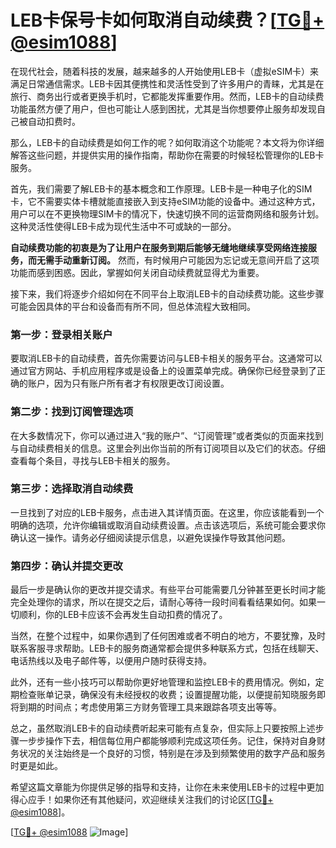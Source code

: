 # LEB卡保号卡如何取消自动续费？[[TG💪+ @esim1088](https://t.me/s/esim1088)]

在现代社会，随着科技的发展，越来越多的人开始使用LEB卡（虚拟eSIM卡）来满足日常通信需求。LEB卡因其便携性和灵活性受到了许多用户的青睐，尤其是在旅行、商务出行或者更换手机时，它都能发挥重要作用。然而，LEB卡的自动续费功能虽然方便了用户，但也可能让人感到困扰，尤其是当你想要停止服务却发现自己被自动扣费时。

那么，LEB卡的自动续费是如何工作的呢？如何取消这个功能呢？本文将为你详细解答这些问题，并提供实用的操作指南，帮助你在需要的时候轻松管理你的LEB卡服务。

首先，我们需要了解LEB卡的基本概念和工作原理。LEB卡是一种电子化的SIM卡，它不需要实体卡槽就能直接嵌入到支持eSIM功能的设备中。通过这种方式，用户可以在不更换物理SIM卡的情况下，快速切换不同的运营商网络和服务计划。这种灵活性使得LEB卡成为现代生活中不可或缺的一部分。

**自动续费功能的初衷是为了让用户在服务到期后能够无缝地继续享受网络连接服务，而无需手动重新订阅。** 然而，有时候用户可能因为忘记或无意间开启了这项功能而感到困惑。因此，掌握如何关闭自动续费就显得尤为重要。

接下来，我们将逐步介绍如何在不同平台上取消LEB卡的自动续费功能。这些步骤可能会因具体的平台和设备而有所不同，但总体流程大致相同。

### 第一步：登录相关账户

要取消LEB卡的自动续费，首先你需要访问与LEB卡相关的服务平台。这通常可以通过官方网站、手机应用程序或是设备上的设置菜单完成。确保你已经登录到了正确的账户，因为只有账户所有者才有权限更改订阅设置。

### 第二步：找到订阅管理选项

在大多数情况下，你可以通过进入“我的账户”、“订阅管理”或者类似的页面来找到与自动续费相关的信息。这里会列出你当前的所有订阅项目以及它们的状态。仔细查看每个条目，寻找与LEB卡相关的服务。

### 第三步：选择取消自动续费

一旦找到了对应的LEB卡服务，点击进入其详情页面。在这里，你应该能看到一个明确的选项，允许你编辑或取消自动续费设置。点击该选项后，系统可能会要求你确认这一操作。请务必仔细阅读提示信息，以避免误操作导致其他问题。

### 第四步：确认并提交更改

最后一步是确认你的更改并提交请求。有些平台可能需要几分钟甚至更长时间才能完全处理你的请求，所以在提交之后，请耐心等待一段时间看看结果如何。如果一切顺利，你的LEB卡应该不会再发生自动扣费的情况了。

当然，在整个过程中，如果你遇到了任何困难或者不明白的地方，不要犹豫，及时联系客服寻求帮助。LEB卡的服务商通常都会提供多种联系方式，包括在线聊天、电话热线以及电子邮件等，以便用户随时获得支持。

此外，还有一些小技巧可以帮助你更好地管理和监控LEB卡的费用情况。例如，定期检查账单记录，确保没有未经授权的收费；设置提醒功能，以便提前知晓服务即将到期的时间点；考虑使用第三方财务管理工具来跟踪各项支出等等。

总之，虽然取消LEB卡的自动续费听起来可能有点复杂，但实际上只要按照上述步骤一步步操作下去，相信每位用户都能够顺利完成这项任务。记住，保持对自身财务状况的关注始终是一个良好的习惯，特别是在涉及到频繁使用的数字产品和服务时更是如此。

希望这篇文章能为你提供足够的指导和支持，让你在未来使用LEB卡的过程中更加得心应手！如果你还有其他疑问，欢迎继续关注我们的讨论区[[TG💪+ @esim1088](https://t.me/s/esim1088)]。

[[TG💪+ @esim1088](https://t.me/s/esim1088) ![Image](https://i.postimg.cc/4NQfJmqS/Snipaste-2025-05-13-00-14-12.png)]